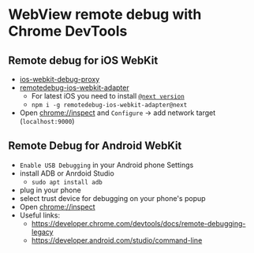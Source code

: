 # WebView remote debug with Chrome DevTools

## Remote debug for iOS WebKit

* [ios-webkit-debug-proxy](https://github.com/google/ios-webkit-debug-proxy)
* [remotedebug-ios-webkit-adapter](https://github.com/RemoteDebug/remotedebug-ios-webkit-adapter)
    * For latest iOS you need to install [`@next version`](https://github.com/RemoteDebug/remotedebug-ios-webkit-adapter/issues/180#issuecomment-581134939)
    * `npm i -g remotedebug-ios-webkit-adapter@next`
* Open [chrome://inspect](chrome://inspect) and `Configure` -> add network target (`localhost:9000`)
 
## Remote Debug for Android WebKit

* `Enable USB Debugging` in your Android phone Settings
* install ADB or Anrdoid Studio
    * `sudo apt install adb`
* plug in your phone
* select trust device for debugging on your phone's popup
* Open [chrome://inspect](chrome://inspect)
* Useful links:
    * https://developer.chrome.com/devtools/docs/remote-debugging-legacy
    * https://developer.android.com/studio/command-line
